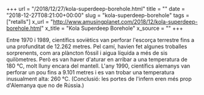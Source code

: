 +++
url = "/2018/12/27/kola-superdeep-borehole.html"
title = ""
date = "2018-12-27T08:21:00+00:00"
slug = "kola-superdeep-borehole"
tags = ["retalls"]
x_url = "http://www.amusingplanet.com/2018/12/kola-superdeep-borehole.html"
x_title = "Kola Superdeep Borehole"
x_source = ""
+++


Entre 1970 i 1989, científics soviètics van perforar l'escorça terrestre fins a una profunditat de 12.262 metres. Pel camí, havien fet algunes troballes sorprenents, com ara plàncton fòssil i aigua líquida a més de sis quilòmetres. Però es van haver d'aturar en arribar a una temperatura de 180 °C, molt lluny encara del mantell. L'any 1990, científics alemanys van perforar un pou fins a 9.101 metres i es van trobar una temperatura inusualment alta: 260 °C. (Conclusió: les portes de l'infern eren més prop d'Alemanya que no de Rússia.)
